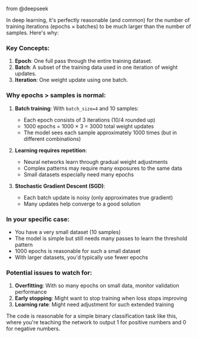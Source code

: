 from @deepseek

In deep learning, it's perfectly reasonable (and common) for the number of training iterations (epochs × batches) to be much larger than the number of samples. Here's why:

### Key Concepts:
1. **Epoch**: One full pass through the entire training dataset.
2. **Batch**: A subset of the training data used in one iteration of weight updates.
3. **Iteration**: One weight update using one batch.

### Why epochs > samples is normal:
1. **Batch training**: With `batch_size=4` and 10 samples:
   - Each epoch consists of 3 iterations (10/4 rounded up)
   - 1000 epochs = 1000 × 3 = 3000 total weight updates
   - The model sees each sample approximately 1000 times (but in different combinations)

2. **Learning requires repetition**:
   - Neural networks learn through gradual weight adjustments
   - Complex patterns may require many exposures to the same data
   - Small datasets especially need many epochs

3. **Stochastic Gradient Descent (SGD)**:
   - Each batch update is noisy (only approximates true gradient)
   - Many updates help converge to a good solution

### In your specific case:
- You have a very small dataset (10 samples)
- The model is simple but still needs many passes to learn the threshold pattern
- 1000 epochs is reasonable for such a small dataset
- With larger datasets, you'd typically use fewer epochs

### Potential issues to watch for:
1. **Overfitting**: With so many epochs on small data, monitor validation performance
2. **Early stopping**: Might want to stop training when loss stops improving
3. **Learning rate**: Might need adjustment for such extended training

The code is reasonable for a simple binary classification task like this, where you're teaching the network to output 1 for positive numbers and 0 for negative numbers.